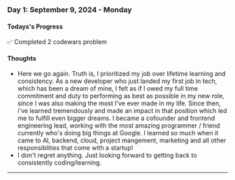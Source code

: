 ### Day 1: September 9, 2024 - Monday

#### Todays's Progress

✅ Completed 2 codewars problem

#### Thoughts

- Here we go again. Truth is, I prioritized my job over lifetime learning and consistency. As a new developer who just landed my first job in tech, which has been a dream of mine, I felt as if I owed my full time commitment and duty to performing as best as possible in my new role, since I was also making the most I've ever made in my life. Since then, i've learned tremendously and made an impact in that position which led me to fulfill even bigger dreams. I became a cofounder and frontend engineering lead, working with the most amazing programmer / friend currently who's doing big things at Google. I learned so much when it came to AI, backend, cloud, project mangement, marketing and all other responsiblities that come with a startup! 
- I don't regret anything. Just looking forward to getting back to consistently coding/learning. 

---

<!---

### Day 1: September 9, 2024 - Monday

#### Todays's Progress

✅ 

#### Thoughts

- 

---

--->
